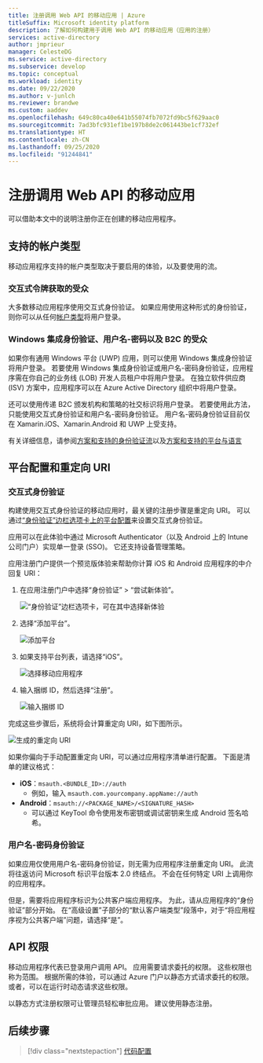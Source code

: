 ```yaml
---
title: 注册调用 Web API 的移动应用 | Azure
titleSuffix: Microsoft identity platform
description: 了解如何构建用于调用 Web API 的移动应用（应用的注册）
services: active-directory
author: jmprieur
manager: CelesteDG
ms.service: active-directory
ms.subservice: develop
ms.topic: conceptual
ms.workload: identity
ms.date: 09/22/2020
ms.author: v-junlch
ms.reviewer: brandwe
ms.custom: aaddev
ms.openlocfilehash: 649c80ca40e641b55074fb7072fd9bc5f629aac0
ms.sourcegitcommit: 7ad3bfc931ef1be197b8de2c061443be1cf732ef
ms.translationtype: HT
ms.contentlocale: zh-CN
ms.lasthandoff: 09/25/2020
ms.locfileid: "91244841"
---
```

# <a name="register-mobile-apps-that-call-web-apis"></a>注册调用 Web API 的移动应用

可以借助本文中的说明注册你正在创建的移动应用程序。

## <a name="supported-account-types"></a>支持的帐户类型

移动应用程序支持的帐户类型取决于要启用的体验，以及要使用的流。

### <a name="audience-for-interactive-token-acquisition"></a>交互式令牌获取的受众

大多数移动应用程序使用交互式身份验证。 如果应用使用这种形式的身份验证，则你可以从任何[帐户类型](quickstart-register-app.md)将用户登录。

### <a name="audience-for-integrated-windows-authentication-username-password-and-b2c"></a>Windows 集成身份验证、用户名-密码以及 B2C 的受众

如果你有通用 Windows 平台 (UWP) 应用，则可以使用 Windows 集成身份验证将用户登录。 若要使用 Windows 集成身份验证或用户名-密码身份验证，应用程序需在你自己的业务线 (LOB) 开发人员租户中将用户登录。 在独立软件供应商 (ISV) 方案中，应用程序可以在 Azure Active Directory 组织中将用户登录。 

还可以使用传递 B2C 颁发机构和策略的社交标识将用户登录。 若要使用此方法，只能使用交互式身份验证和用户名-密码身份验证。 用户名-密码身份验证目前仅在 Xamarin.iOS、Xamarin.Android 和 UWP 上受支持。

有关详细信息，请参阅[方案和支持的身份验证流](authentication-flows-app-scenarios.md#scenarios-and-supported-authentication-flows)以及[方案和支持的平台与语言](authentication-flows-app-scenarios.md#scenarios-and-supported-platforms-and-languages)

## <a name="platform-configuration-and-redirect-uris"></a>平台配置和重定向 URI

### <a name="interactive-authentication"></a>交互式身份验证

构建使用交互式身份验证的移动应用时，最关键的注册步骤是重定向 URI。 可以通过[“身份验证”边栏选项卡上的平台配置](https://portal.azure.cn/#blade/Microsoft_AAD_IAM/ActiveDirectoryMenuBlade/RegisteredAppsPreview)来设置交互式身份验证。

应用可以在此体验中通过 Microsoft Authenticator（以及 Android 上的 Intune 公司门户）实现单一登录 (SSO)。 它还支持设备管理策略。

应用注册门户提供一个预览版体验来帮助你计算 iOS 和 Android 应用程序的中介回复 URI：

1. 在应用注册门户中选择“身份验证” > “尝试新体验”。

   ![“身份验证”边栏选项卡，可在其中选择新体验](https://user-images.githubusercontent.com/13203188/60799285-2d031b00-a173-11e9-9d28-ac07a7ae894a.png)

2. 选择“添加平台”。 

   ![添加平台](https://user-images.githubusercontent.com/13203188/60799366-4c01ad00-a173-11e9-934f-f02e26c9429e.png)

3. 如果支持平台列表，请选择“iOS”。 

   ![选择移动应用程序](https://user-images.githubusercontent.com/13203188/60799411-60de4080-a173-11e9-9dcc-d39a45826d42.png)

4. 输入捆绑 ID，然后选择“注册”。 

   ![输入捆绑 ID](https://user-images.githubusercontent.com/13203188/60799477-7eaba580-a173-11e9-9f8b-431f5b09344e.png)

完成这些步骤后，系统将会计算重定向 URI，如下图所示。

![生成的重定向 URI](https://user-images.githubusercontent.com/13203188/60799538-9e42ce00-a173-11e9-860a-015a1840fd19.png)

如果你偏向于手动配置重定向 URI，可以通过应用程序清单进行配置。 下面是清单的建议格式：

- **iOS**：`msauth.<BUNDLE_ID>://auth`
  - 例如，输入 `msauth.com.yourcompany.appName://auth`
- **Android**：`msauth://<PACKAGE_NAME>/<SIGNATURE_HASH>`
  - 可以通过 KeyTool 命令使用发布密钥或调试密钥来生成 Android 签名哈希。

### <a name="username-password-authentication"></a>用户名-密码身份验证

如果应用仅使用用户名-密码身份验证，则无需为应用程序注册重定向 URI。 此流将往返访问 Microsoft 标识平台版本 2.0 终结点。 不会在任何特定 URI 上调用你的应用程序。

但是，需要将应用程序标识为公共客户端应用程序。 为此，请从应用程序的“身份验证”部分开始。  在“高级设置”子部分的“默认客户端类型”段落中，对于“将应用程序视为公共客户端”问题，请选择“是”。    

## <a name="api-permissions"></a>API 权限

移动应用程序代表已登录用户调用 API。 应用需要请求委托的权限。 这些权限也称为范围。 根据所需的体验，可以通过 Azure 门户以静态方式请求委托的权限。 或者，可以在运行时动态请求这些权限。

以静态方式注册权限可让管理员轻松审批应用。 建议使用静态注册。

## <a name="next-steps"></a>后续步骤

> [!div class="nextstepaction"]
> [代码配置](scenario-mobile-app-configuration.md)


